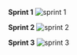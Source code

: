 **Sprint 1**
![sprint 1](http://i.imgur.com/tp1E6Tj.png)

**Sprint 2**
![sprint 2](http://i.imgur.com/O331BUQ.png)

**Sprint 3**
![sprint 3](http://i.imgur.com/BpukGPV.png)
